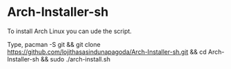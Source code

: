 # Arch-Installer-sh

To install Arch Linux you can ude the script.

Type,
  pacman -S git && 
  git clone https://github.com/lojithasasindunapagoda/Arch-Installer-sh.git && 
  cd Arch-Installer-sh && 
  sudo ./arch-install.sh

